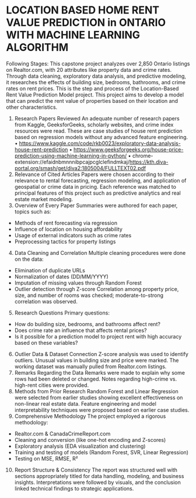 # LOCATION BASED HOME RENT VALUE PREDICTION in ONTARIO WITH MACHINE LEARNING ALGORITHM

Following Stages:
This capstone project analyzes over 2,850 Ontario listings on Realtor.com, with 20 attributes like property data and crime rates. 
Through data cleaning, exploratory data analysis, and predictive modeling, it researches the effects of building size, bedrooms, bathrooms, and crime rates on rent prices. 
This is the step and process of the Location-Based Rent Value Prediction Model project. 
This project aims to develop a model that can predict the rent value of properties based on their location and other characteristics.


1. Research Papers Reviewed
An adequate number of research papers from Kaggle, GeeksforGeeks, scholarly websites, and crime index resources were read. These are case studies of house rent prediction based on regression models without any advanced feature engineering.
•
https://www.kaggle.com/code/rkb0023/exploratory-data-analysis-house-rent-prediction
•
https://www.geeksforgeeks.org/house-price-prediction-using-machine-learning-in-python/
•
chrome-extension://efaidnbmnnnibpcajpcglclefindmkaj/https://kth.diva-portal.org/smash/get/diva2:1805004/FULLTEXT02.pdf
2. Relevance of Cited Articles
Papers were chosen according to their relevance to rental forecasting, regression modeling, and application of geospatial or crime data in pricing. Each reference was matched to principal features of this project such as predictive analytics and real estate market modeling.
3. Overview of Every Paper
Summaries were authored for each paper, topics such as:
- Methods of rent forecasting via regression
- Influence of location on housing affordability
- Usage of external indicators such as crime rates
- Preprocessing tactics for property listings
4. Data Cleaning and Correlation
Multiple cleaning procedures were done on the data:
- Elimination of duplicate URLs
- Normalization of dates (DD/MM/YYYY)
- Imputation of missing values through Random Forest
- Outlier detection through Z-score
Correlation among property price, size, and number of rooms was checked; moderate-to-strong correlation was observed.
5. Research Questions
Primary questions:
- How do building size, bedrooms, and bathrooms affect rent?
- Does crime rate an influence that affects rental prices?
- Is it possible for a prediction model to project rent with high accuracy based on these variables?
6. Outlier Data & Dataset Connection
Z-score analysis was used to identify outliers. Unusual values in building size and price were marked. The working dataset was manually pulled from Realtor.com listings.
7. Remarks Regarding the Data
Remarks were made to explain why some rows had been deleted or changed. Notes regarding high-crime vs. high-rent cities were provided.
8. Methods from Prior Research
Random Forest and Linear Regression were selected from earlier studies showing excellent effectiveness on non-linear real estate data. Feature engineering and model interpretability techniques were proposed based on earlier case studies.
9. Comprehensive Methodology
The project employed a rigorous methodology:
- Realtor.com & CanadaCrimeReport.com
- Cleaning and conversion (like one-hot encoding and Z-scores)
- Exploratory analysis (EDA visualization and clustering)
- Training and testing of models (Random Forest, SVR, Linear Regression)
- Testing on MSE, RMSE, R²
10. Report Structure & Consistency
The report was structured well with sections appropriately titled for data handling, modeling, and business insights. Interpretations were followed by visuals, and the conclusion linked technical findings to strategic applications.
